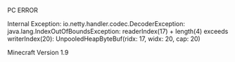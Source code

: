PC ERROR

Internal Exception: io.netty.handler.codec.DecoderException: java.lang.IndexOutOfBoundsException: readerIndex(17) + length(4)
exceeds writerIndex(20): UnpooledHeapByteBuf(ridx: 17, widx: 20, cap: 20)

Minecraft Version 1.9
